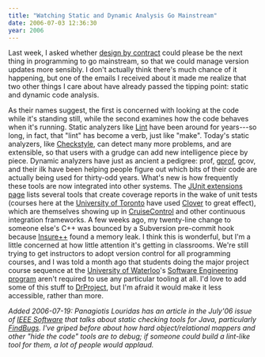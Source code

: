 ```yaml
---
title: "Watching Static and Dynamic Analysis Go Mainstream"
date: 2006-07-03 12:36:30
year: 2006
---
```

Last week, I asked whether <a href="http://www.cdf.utoronto.ca/~csc407h/summer/e02/index.html">design by contract</a> could please be the next thing in programming to go mainstream, so that we could manage version updates more sensibly.  I don't actually think there's much chance of it happening, but one of the emails I received about it made me realize that two other things I care about have already passed the tipping point: static and dynamic code analysis.

As their names suggest, the first is concerned with looking at the code while it's standing still, while the second examines how the code behaves when it's running.  Static analyzers like <a href="http://en.wikipedia.org/wiki/Lint_programming_tool">Lint</a> have been around for years---so long, in fact, that "lint" has become a verb, just like "make". Today's static analyzers, like <a href="http://checkstyle.sourceforge.net/">Checkstyle</a>, can detect many more problems, and are extensible, so that users with a grudge can add new intelligence piece by piece. Dynamic analyzers have just as ancient a pedigree: prof, <a href="http://www.gnu.org/software/binutils/manual/gprof-2.9.1/gprof.html">gprof</a>, gcov, and their ilk have been helping people figure out which bits of their code are actually being used for thirty-odd years.
What's new is how frequently these tools are now integrated into other systems. The <a href="http://www.junit.org/news/extension/index.htm">JUnit extensions page</a> lists several tools that create coverage reports in the wake of unit tests (courses here at the <a href="http://www.cs.utoronto.ca">University of Toronto</a> have used <a href="http://www.cenqua.com/clover/">Clover</a> to great effect), which are themselves showing up in <a href="http://cruisecontrol.sourceforge.net/">CruiseControl</a> and other continuous integration frameworks.  A few weeks ago, my twenty-line change to someone else's C++ was bounced by a Subversion pre-commit hook because <a href="http://parasoft.com/jsp/products/home.jsp?product=Insure">Insure++</a> found a memory leak.
I think this is wonderful, but I'm a little concerned at how little attention it's getting in classrooms. We're still trying to get instructors to adopt version control for all programming courses, and I was told a month ago that students doing the major project course sequence at the <a href="http://www.uwaterloo.ca">University of Waterloo</a>'s <a href="http://www.softeng.uwaterloo.ca/">Software Engineering program</a> aren't required to use any particular tooling at all.  I'd love to add some of this stuff to <a href="http://www.third-bit.com/drproject">DrProject</a>, but I'm afraid it would make it less accessible, rather than more.

<em>Added 2006-07-19: Panagiotis Louridas has an article in the July'06 issue of <a href="http://www.computer.org/portal/site/software/">IEEE Software</a> that talks about static checking tools for Java, particularly <a href="http://findbugs.sourceforge.net/">FindBugs</a>.  I've griped before about how hard object/relational mappers and other "hide the code" tools are to debug; if someone could build a lint-like tool for them, a lot of people would applaud.</em>
